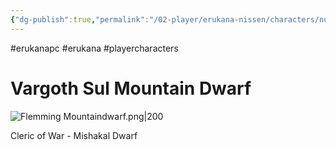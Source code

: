 ```yaml
---
{"dg-publish":true,"permalink":"/02-player/erukana-nissen/characters/nusul/"}
---
```


#erukanapc #erukana #playercharacters 

# Vargoth Sul Mountain Dwarf

![Flemming Mountaindwarf.png|200](/img/user/10%20Attachments/Flemming%20Mountaindwarf.png)

Cleric of War - Mishakal 
Dwarf 